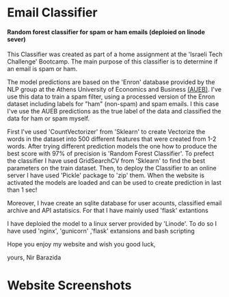 # Email Classifier
#### Random forest classifier for spam or ham emails (deploied on linode sever)

This Classifier was created as part of a home assignment at the 'Israeli Tech Challenge' Bootcamp.
The main purpose of this classifier is to determine if an email is spam or ham.

The model predictions are based on the 'Enron' database provided by the NLP group at the Athens University of Economics and Business <a href="http://nlp.cs.aueb.gr/software.html">(AUEB)</a>.
I've use this data to train a spam filter, using a processed version of the Enron dataset including labels for "ham" (non-spam) and spam emails.
I this case I've use the AUEB predictions as the true label of the data and classified the data for ham or spam myself.

First I've used 'CountVectorizer' from 'Sklearn' to create Vectorize the words in the dataset into 500 different features that were created from 1-2 words.
After trying different prediction models the one how to produce the best score with 97% of precision is 'Random Forest Classifier'.
To prefect the classifier I have used GridSearchCV from 'Sklearn' to find the best parameters on the train dataset.
Then, to deploy the Classifier to an online server I have used 'Pickle' package to 'zip' them.
When the website is activated the models are loaded and can be used to create prediction in last than 1 sec!

Moreover, I hvae create an sqlite database for user acounts, classified email archive and API astatisics.
For that I have mainly used 'flask' extantions

I have deploied the model to a linux server provided by 'Linode'.
To do so I have used 'nginx', 'gunicorn' ,'flask' extansions and bash scripting

Hope you enjoy my website and wish you good luck,

yours,
Nir Barazida

# Website Screenshots
